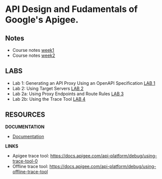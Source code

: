 

# API Design and Fudamentals of Google's Apigee.

## Notes

- Course notes [week1](Course_Notes_S1.md)
- Course notes [week2](Course_Notes_S2.md)



## LABS

- Lab 1: Generating an API Proxy Using an OpenAPI Specification [LAB 1](Lab1_Generating_an_API_Proxy_Using_an_OpenAPI_Specifications.md)
- Lab 2: Using Target Servers [LAB 2](Lab2_Using_Target_Server.md)
- Lab 2a: Using Proxy Endpoints and Route Rules [LAB 3](Lab3_Using_proxy_Endpoints_and_Route_Rules.md)
- Lab 2b: Using the Trace Tool [LAB 4](Lab4_Using_the_Trace_tool.md)



## RESOURCES

**DOCUMENTATION**

- [Documentation](./docs/)

**LINKS**

- Apigee trace tool:  https://docs.apigee.com/api-platform/debug/using-trace-tool-0
- Offline trace tool: https://docs.apigee.com/api-platform/debug/using-offline-trace-tool


